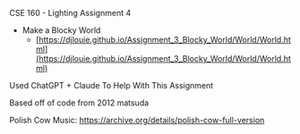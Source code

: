 CSE 160 - Lighting Assignment 4

* Make a Blocky World
    * [https://djlouie.github.io/Assignment_3_Blocky_World/World/World.html](https://djlouie.github.io/Assignment_3_Blocky_World/World/World.html)


Used ChatGPT + Claude To Help With This Assignment

Based off of code from 2012 matsuda

Polish Cow Music:
https://archive.org/details/polish-cow-full-version 